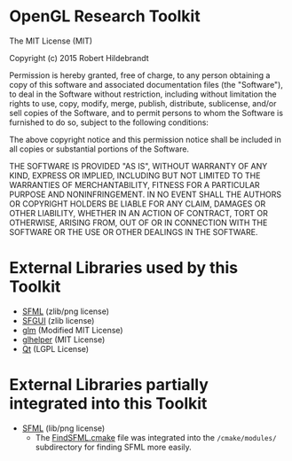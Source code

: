 # OpenGL Research Toolkit

The MIT License (MIT)

Copyright (c) 2015 Robert Hildebrandt

Permission is hereby granted, free of charge, to any person obtaining a copy
of this software and associated documentation files (the "Software"), to deal
in the Software without restriction, including without limitation the rights
to use, copy, modify, merge, publish, distribute, sublicense, and/or sell
copies of the Software, and to permit persons to whom the Software is
furnished to do so, subject to the following conditions:

The above copyright notice and this permission notice shall be included in all
copies or substantial portions of the Software.

THE SOFTWARE IS PROVIDED "AS IS", WITHOUT WARRANTY OF ANY KIND, EXPRESS OR
IMPLIED, INCLUDING BUT NOT LIMITED TO THE WARRANTIES OF MERCHANTABILITY,
FITNESS FOR A PARTICULAR PURPOSE AND NONINFRINGEMENT. IN NO EVENT SHALL THE
AUTHORS OR COPYRIGHT HOLDERS BE LIABLE FOR ANY CLAIM, DAMAGES OR OTHER
LIABILITY, WHETHER IN AN ACTION OF CONTRACT, TORT OR OTHERWISE, ARISING FROM,
OUT OF OR IN CONNECTION WITH THE SOFTWARE OR THE USE OR OTHER DEALINGS IN THE
SOFTWARE.

# External Libraries used by this Toolkit

- [SFML](www.sfml-dev.org) (zlib/png license)
- [SFGUI](sfgui.sfml-dev.de) (zlib license)
- [glm](glm.g-truc.net) (Modified MIT License)
- [glhelper](https://github.com/Wumpf/glhelper) (MIT License)
- [Qt](http://www.qt.io/) (LGPL License)

# External Libraries partially integrated into this Toolkit

- [SFML](www.sfml-dev.org) (lib/png license)  
    - The [FindSFML.cmake](https://github.com/SFML/SFML/blob/master/cmake/Modules/FindSFML.cmake) file was integrated into the `/cmake/modules/` subdirectory for finding SFML more easily.

